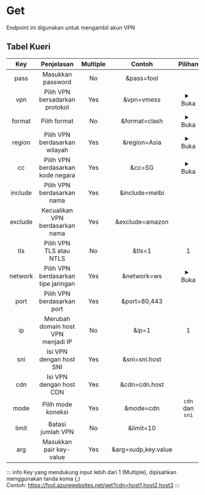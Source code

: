 <script>
export default {
    data() {
        return {
            vpnList: ["vmess", "vless", "trojan", "ssr"],
            formatList: ["sfa", "clash", "surfboard", "raw"],
            regionList: ["Asia", "Americas", "Europe", "Africa"],
            networkList: ["ws", "grpc", "tcp"]
        }
    }
}
</script>

# Get

Endpoint ini digunakan untuk mengambil akun VPN

## Tabel Kueri

|   Key   |             Penjelasan              | Multiple |       Contoh        |                                                                   Pilihan                                                                    |
| :-----: | :---------------------------------: | :------: | :-----------------: | :------------------------------------------------------------------------------------------------------------------------------------------: |
|  pass   |          Masukkan password          |    No    |     &pass=fool      |
|   vpn   |   Pilih VPN bersadarkan protokol    |   Yes    |     &vpn=vmess      |                           <details><summary>Buka</summary><ul><li v-for="i in vpnList">{{ i }}</li></ul></details>                           |
| format  |            Pilih format             |    No    |    &format=clash    |                         <details><summary>Buka</summary><ul><li v-for="i in formatList">{{ i }}</li></ul></details>                          |
| region  |    Pilih VPN berdasarkan wilayah    |   Yes    |    &region=Asia     |                         <details><summary>Buka</summary><ul><li v-for="i in regionList">{{ i }}</li></ul></details>                          |
|   cc    |  Pilih VPN berdasarkan kode negara  |   Yes    |       &cc=SG        | <details><summary>Buka</summary><a href="https://raw.githubusercontent.com/LalatinaHub/LatinaSub/main/countries.json">Get List</a></details> |
| include |     Pilih VPN berdasarkan nama      |   Yes    |   &include=melbi    |
| exclude |   Kecualikan VPN berdasarkan nama   |   Yes    |   &exclude=amazon   |
|   tls   |       Pilih VPN TLS atau NTLS       |    No    |       &tls=1        |                                                                      1                                                                       |
| network | Pilih VPN berdasarkan tipe jaringan |   Yes    |     &network=ws     |                         <details><summary>Buka</summary><ul><li v-for="i in networkList">{{ i }}</li></ul></details>                         |
|  port   |     Pilih VPN berdasarkan port      |   Yes    |    &port=80,443     |
|   ip    | Merubah domain host VPN menjadi IP  |    No    |        &ip=1        |                                                                      1                                                                       |
|   sni   |       Isi VPN dengan host SNI       |   Yes    |    &sni=sni.host    |
|   cdn   |       Isi VPN dengan host CDN       |   Yes    |    &cdn=cdn.host    |
|  mode   |         Pilih mode koneksi          |   Yes    |      &mode=cdn      |                                                               `cdn` dan `sni`                                                                |
|  limit  |          Batasi jumlah VPN          |    No    |      &limit=10      |
|   arg   |       Masukkan pair key-value       |   Yes    | &arg=xudp,key:value |

::: info
Key yang mendukung input lebih dari 1 (Multiple), dipisahkan menggunakan tanda koma (,)  
Contoh: https://fool.azurewebsites.net/get?cdn=host1,host2,host3
:::
